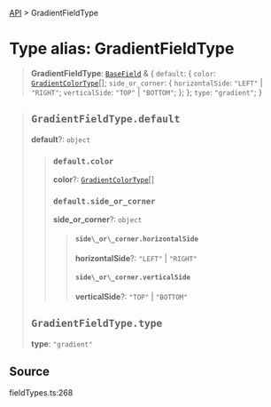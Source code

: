 [API](../index.md) > GradientFieldType

# Type alias: GradientFieldType

> **GradientFieldType**: [`BaseField`](type-alias.BaseField.md) & \{
  `default`: \{
    `color`: [`GradientColorType`](type-alias.GradientColorType.md)[];
    `side_or_corner`: \{
      `horizontalSide`: `"LEFT"` \| `"RIGHT"`;
      `verticalSide`: `"TOP"` \| `"BOTTOM"`;
    };
  };
  `type`: `"gradient"`;
 }

> ## `GradientFieldType.default`
>
> **default**?: `object`
>
> > ### `default.color`
> >
> > **color**?: [`GradientColorType`](type-alias.GradientColorType.md)[]
> >
> > ### `default.side_or_corner`
> >
> > **side\_or\_corner**?: `object`
> >
> > > #### `side\_or\_corner.horizontalSide`
> > >
> > > **horizontalSide**?: `"LEFT"` \| `"RIGHT"`
> > >
> > > #### `side\_or\_corner.verticalSide`
> > >
> > > **verticalSide**?: `"TOP"` \| `"BOTTOM"`
> > >
> > >
> >
> >
>
> ## `GradientFieldType.type`
>
> **type**: `"gradient"`
>
>

## Source

fieldTypes.ts:268
